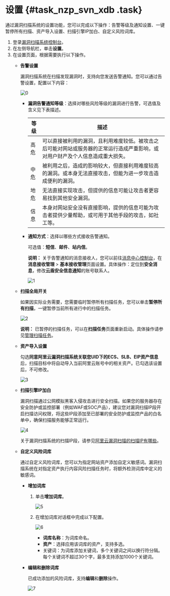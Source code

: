 # 设置 {#task_nzp_svn_xdb .task}

通过漏洞扫描系统的设置功能，您可以完成以下操作：告警等级及通知设置、一键暂停所有扫描、资产导入设置、扫描引擎IP加白、自定义风险词库。

1.  登录[漏洞扫描系统控制台](https://yundun.console.aliyun.com/?p=avds)。
2.  在左侧导航栏，单击**设置**。
3.  在设置页面，根据需要执行以下操作。 
    -   **告警设置** 

        漏洞扫描系统在扫描发现漏洞时，支持向您发送告警通知。您可以通过告警设置，配置以下内容：

        ![0](http://static-aliyun-doc.oss-cn-hangzhou.aliyuncs.com/assets/img/13740/15689508263759_zh-CN.png)

        -   **漏洞告警通知等级**：选择对哪些风险等级的漏洞进行告警，可选值及含义见下表描述。

            |等级|描述|
            |--|--|
            |高危|可以直接被利用的漏洞，且利用难度较低。被攻击之后可能对网站或服务器的正常运行造成严重影响，或对用户财产及个人信息造成重大损失。|
            |中危|被利用之后，造成的影响较大，但直接利用难度较高的漏洞。或本身无法直接攻击，但能为进一步攻击造成便利的漏洞。|
            |地危|无法直接实现攻击，但提供的信息可能让攻击者更容易找到其他安全漏洞。|
            |信息|本身对网站安全没有直接影响，提供的信息可能为攻击者提供少量帮助，或可用于其他手段的攻击，如社工等。|

        -   **通知方式**：选择以哪些方式接收告警通知。

            可选值：**短信**、**邮件**、**站内信**。

            **说明：** 关于告警通知的消息接收人，您可以前往[消息中心控制台](https://notifications.console.aliyun.com/#/subscribeMsg)，在**消息接收管理** \> **基本接收管理**页面设置。具体操作：定位到**安全消息**，修改**云盾安全信息通知**的账号联系人。

            ![1](http://static-aliyun-doc.oss-cn-hangzhou.aliyuncs.com/assets/img/13740/156895082713039_zh-CN.png)

    -   **扫描全局开关** 

        如果因实际业务需要，您需要临时暂停所有扫描任务，您可以单击**暂停所有扫描**，一键暂停当前所有进行中的扫描任务。

        ![2](http://static-aliyun-doc.oss-cn-hangzhou.aliyuncs.com/assets/img/13740/15689508273760_zh-CN.png)

        **说明：** 已暂停的扫描任务，可以在**扫描任务**页面重新启动。具体操作请参见[管理扫描任务](intl.zh-CN/用户指南/扫描任务/管理扫描任务.md#)。

    -   **资产导入设置** 

        勾选**同意阿里云漏洞扫描系统关联您UID下的ECS、SLB、EIP资产信息**后，扫描目标中将自动导入当前阿里云账号中的相关资产。已勾选该设置后，不可修改。

        ![3](http://static-aliyun-doc.oss-cn-hangzhou.aliyuncs.com/assets/img/13740/15689508273761_zh-CN.png)

    -   **扫描引擎IP加白** 

        漏洞扫描通过公网模拟黑客入侵攻击进行安全扫描。如果您的服务器存在安全防护或监控部署（例如WAF或SOC产品），建议您对漏洞扫描IP段开启扫描访问权限，将这些IP段添加至已部署的安全防护或监控产品的白名单中，确保扫描服务能够正常运行。

        ![4](http://static-aliyun-doc.oss-cn-hangzhou.aliyuncs.com/assets/img/13740/156895082813037_zh-CN.png)

        关于漏洞扫描系统的扫描IP段，请参见[阿里云漏洞扫描的扫描IP有哪些](../../../../intl.zh-CN/常见问题/阿里云漏洞扫描的扫描IP有哪些？.md#)。

    -   **自定义风险词库** 

        通过自定义风险词库，您可以为指定网站资产添加自定义敏感词。漏洞扫描系统在对指定资产执行内容风险扫描任务时，将额外检测词库中定义的敏感词。

        -   **增加词库** 
            1.  单击**增加词库**。

                ![5](http://static-aliyun-doc.oss-cn-hangzhou.aliyuncs.com/assets/img/13740/156895082913038_zh-CN.png)

            2.  在增加词库对话框中完成以下配置。

                ![6](http://static-aliyun-doc.oss-cn-hangzhou.aliyuncs.com/assets/img/13740/15689508297254_zh-CN.png)

                -   **词库名称**：为词库命名。
                -   **资产**：选择应用该词库的资产，支持多选。
                -   关键词：为词库添加关键词，多个关键词之间以换行符分隔。每个关键词不超过30个字，最多支持添加1000个关键词。
        -   **编辑和删除词库** 

            已成功添加的风险词库，支持**编辑**和**删除**操作。

            ![7](http://static-aliyun-doc.oss-cn-hangzhou.aliyuncs.com/assets/img/13740/156895082954658_zh-CN.png)


